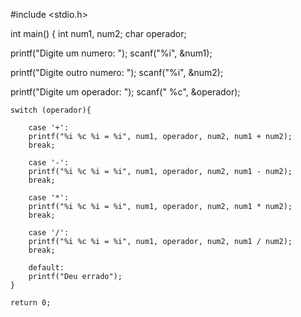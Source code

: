#include <stdio.h>

int main()
{
   int num1, num2;
   char operador;
   
   printf("Digite um numero: ");
   scanf("%i", &num1);
   
   printf("Digite outro numero: ");
   scanf("%i", &num2);
   
   printf("Digite um operador: ");
   scanf(" %c", &operador);
   
   
    switch (operador){
        
        case '+':
        printf("%i %c %i = %i", num1, operador, num2, num1 + num2);
        break;
        
        case '-':
        printf("%i %c %i = %i", num1, operador, num2, num1 - num2);
        break;
        
        case '*':
        printf("%i %c %i = %i", num1, operador, num2, num1 * num2);
        break;
        
        case '/':
        printf("%i %c %i = %i", num1, operador, num2, num1 / num2);
        break;
        
        default:
        printf("Deu errado");
    }

    return 0;
